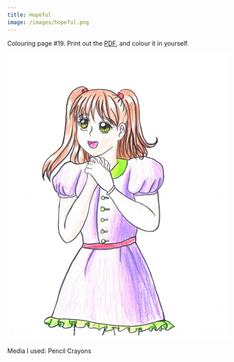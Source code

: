 ```yaml
---
title: Hopeful
image: /images/hopeful.png
---
```

Colouring page #19. Print out the [PDF], and colour it in yourself.

![png]

Media I used: Pencil Crayons

[png]: /images/hopeful.png
[PDF]: /images/hopeful.pdf
